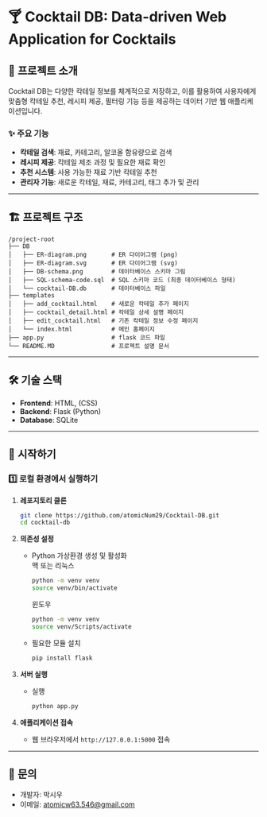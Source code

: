 # 🍸 Cocktail DB: Data-driven Web Application for Cocktails

## 📖 프로젝트 소개
Cocktail DB는 다양한 칵테일 정보를 체계적으로 저장하고, 이를 활용하여 사용자에게 맞춤형 칵테일 추천, 레시피 제공, 필터링 기능 등을 제공하는 데이터 기반 웹 애플리케이션입니다.

### ✨ 주요 기능
- **칵테일 검색**: 재료, 카테고리, 알코올 함유량으로 검색
- **레시피 제공**: 칵테일 제조 과정 및 필요한 재료 확인
- **추천 시스템**: 사용 가능한 재료 기반 칵테일 추천
- **관리자 기능**: 새로운 칵테일, 재료, 카테고리, 태그 추가 및 관리

---

## 🏗️ 프로젝트 구조
```
/project-root  
├── DB
│   ├── ER-diagram.png       # ER 다이어그램 (png)  
│   ├── ER-diagram.svg       # ER 다이어그램 (svg)  
│   ├── DB-schema.png        # 데이터베이스 스키마 그림  
│   ├── SQL-schema-code.sql  # SQL 스키마 코드 (최종 데이터베이스 형태)  
│   └── cocktail-DB.db       # 데이터베이스 파일  
├── templates                
│   ├── add_cocktail.html    # 새로운 칵테일 추가 페이지
│   ├── cocktail_detail.html # 칵테일 상세 설명 페이지  
│   ├── edit_cocktail.html   # 기존 칵테일 정보 수정 페이지
│   └── index.html           # 메인 홈페이지  
├── app.py                   # flask 코드 파일  
└── README.MD                # 프로젝트 설명 문서  
```

---

## 🛠️ 기술 스택
- **Frontend**: HTML, (CSS)
- **Backend**: Flask (Python)
- **Database**: SQLite

---

## 🚀 시작하기
### 1️⃣ 로컬 환경에서 실행하기
1. **레포지토리 클론**
    ```bash
    git clone https://github.com/atomicNum29/Cocktail-DB.git
    cd cocktail-db
    ```

2. **의존성 설정**
    - Python 가상환경 생성 및 활성화  
	  맥 또는 리눅스
      ```bash
      python -m venv venv
      source venv/bin/activate
      ```
	  윈도우
	  ```bash
      python -m venv venv
      source venv/Scripts/activate
      ```
    - 필요한 모듈 설치
      ```bash
      pip install flask
      ```

3. **서버 실행**
    - 실행
      ```bash
	  python app.py
	  ```

4. **애플리케이션 접속**
    - 웹 브라우저에서 `http://127.0.0.1:5000` 접속

---

## 📧 문의
- 개발자: 박시우
- 이메일: atomicw63.546@gmail.com
